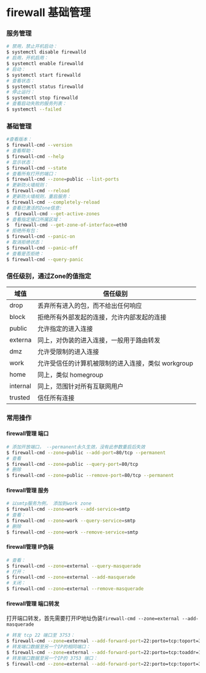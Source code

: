 # firewall 基础管理

### 服务管理
```bash
# 禁用，禁止开机启动： 
$ systemctl disable firewalld
# 启用，开机启用： 
$ systemctl enable firewalld
# 启动：
$ systemctl start firewalld
# 查看状态： 
$ systemctl status firewalld 
# 停止运行： 
$ systemctl stop firewalld
# 查看启动失败的服务列表：
$ systemctl --failed 
```
### 基础管理
```bash
#查看版本：
$ firewall-cmd --version
# 查看帮助： 
$ firewall-cmd --help
# 显示状态： 
$ firewall-cmd --state
# 查看所有打开的端口： 
$ firewall-cmd --zone=public --list-ports
# 更新防火墙规则： 
$ firewall-cmd --reload
# 更新防火墙规则，重启服务： 
$ firewall-cmd --completely-reload
# 查看已激活的Zone信息: 
$  firewall-cmd --get-active-zones
# 查看指定接口所属区域：
$  firewall-cmd --get-zone-of-interface=eth0
# 拒绝所有包：
$ firewall-cmd --panic-on
# 取消拒绝状态： 
$ firewall-cmd --panic-off
# 查看是否拒绝：
$ firewall-cmd --query-panic
```

### 信任级别，通过Zone的值指定

域值 | 信任级别 
---|---
drop| 丢弃所有进入的包，而不给出任何响应 
block| 拒绝所有外部发起的连接，允许内部发起的连接 
public| 允许指定的进入连接 
externa| 同上，对伪装的进入连接，一般用于路由转发 
dmz| 允许受限制的进入连接 
work| 允许受信任的计算机被限制的进入连接，类似 workgroup 
home| 同上，类似 homegroup 
internal| 同上，范围针对所有互联网用户 
trusted| 信任所有连接

### 常用操作

#### firewall管理 端口
```bash
# 添加开放端口， --permanent永久生效，没有此参数重启后失效
$ firewall-cmd --zone=public --add-port=80/tcp --permanent
# 查看
$ firewall-cmd --zone=public --query-port=80/tcp
# 删除
$ firewall-cmd --zone=public --remove-port=80/tcp --permanent
```
#### firewall管理 服务
```bash
# 以smtp服务为例， 添加到work zone
$ firewall-cmd --zone=work --add-service=smtp
# 查看：
$ firewall-cmd --zone=work --query-service=smtp
# 删除
$ firewall-cmd --zone=work --remove-service=smtp
```
#### firewall管理 IP伪装
```bash
# 查看：
$ firewall-cmd --zone=external --query-masquerade
# 打开：
$ firewall-cmd --zone=external --add-masquerade
# 关闭：
$ firewall-cmd --zone=external --remove-masquerade
```

#### firewall管理 端口转发

打开端口转发，首先需要打开IP地址伪装`firewall-cmd --zone=external --add-masquerade`

```bash
# 转发 tcp 22 端口至 3753：
$ firewall-cmd --zone=external --add-forward-port=22:porto=tcp:toport=3753
# 转发端口数据至另一个IP的相同端口：
$ firewall-cmd --zone=external --add-forward-port=22:porto=tcp:toaddr=192.168.1.112
# 转发端口数据至另一个IP的 3753 端口：
$ firewall-cmd --zone=external --add-forward-port=22:porto=tcp:toport=3753:toaddr=192.168.1.112
```

